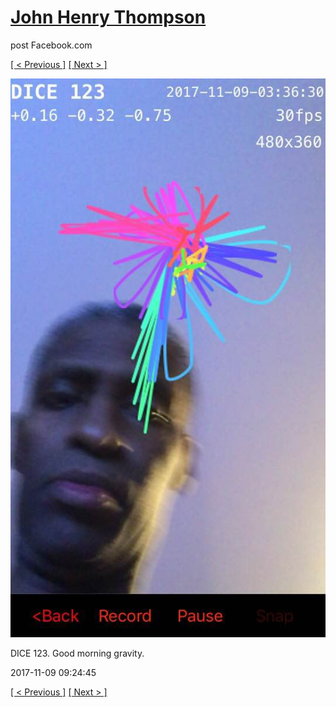 # [John Henry Thompson](../README.md)
post Facebook.com

[[ < Previous ]](2017-11-10-1.md) [[ Next > ]](2017-11-09-2.md)

[![](../media/2017-11-09/Timeline-Photos-DICE-123-Good-morning-gravity.jpg)](../README.md)

DICE 123. Good morning gravity.

2017-11-09 09:24:45

[[ < Previous ]](2017-11-10-1.md) [[ Next > ]](2017-11-09-2.md)